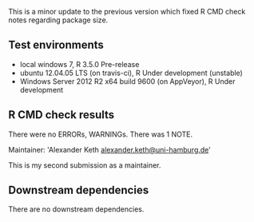 This is a minor update to the previous version which fixed R CMD check notes regarding package size.

## Test environments
* local windows 7, R 3.5.0 Pre-release
* ubuntu 12.04.05 LTS (on travis-ci), R Under development (unstable) 
* Windows Server 2012 R2 x64 build 9600 (on AppVeyor), R Under development

## R CMD check results
There were no ERRORs, WARNINGs. There was 1 NOTE.

Maintainer: 'Alexander Keth <alexander.keth@uni-hamburg.de>'

This is my second submission as a maintainer.

## Downstream dependencies
There are no downstream dependencies.
